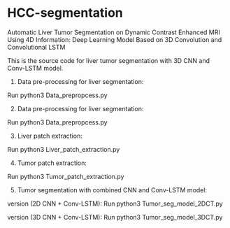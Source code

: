 # HCC-segmentation
Automatic Liver Tumor Segmentation on Dynamic Contrast Enhanced MRI Using 4D Information: Deep Learning Model Based on 3D Convolution and Convolutional LSTM

This is the source code for liver tumor segmentation with 3D CNN and Conv-LSTM model.


1. Data pre-processing for liver segmentation:

  Run python3 Data_prepropcess.py


2. Data pre-processing for liver segmentation:

  Run python3 Data_prepropcess.py


3. Liver patch extraction:
  
  Run python3 Liver_patch_extraction.py


4. Tumor patch extraction:
  
  Run python3 Tumor_patch_extraction.py


5. Tumor segmentation with combined CNN and Conv-LSTM model:
 
  version (2D CNN + Conv-LSTM): Run python3 Tumor_seg_model_2DCT.py
  
  version (3D CNN + Conv-LSTM): Run python3 Tumor_seg_model_3DCT.py
